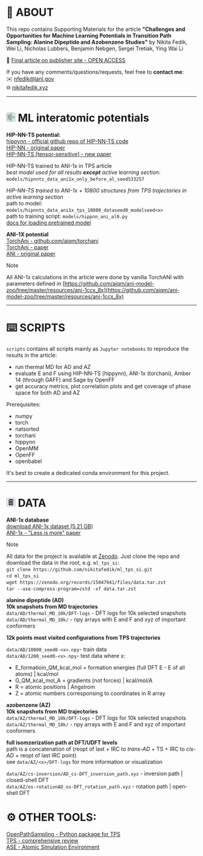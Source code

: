  # 🚀 ABOUT
 
 This repo contains Supporting Materials for the article **"Challenges and Opportunities for Machine Learning Potentials in Transition Path Sampling: Alanine Dipeptide and Azobenzene Studies"** by Nikita Fedik, Wei Li, Nicholas Lubbers, Benjamin Nebgen, Sergei Tretiak, Ying Wai Li   

 📄 [Final article on publisher site - OPEN ACCESS](https://pubs.rsc.org/en/content/articlehtml/2025/dd/d4dd00265b)

If you have any comments/questions/requests, feel free to **contact me**:    
✉️ nfedik@lanl.gov    
🌐 [nikitafedik.xyz](https://nikitafedik.xyz)

--- 
# <img src="nn.png" width="24" height="24" alt="Favicon"> ML interatomic potentials
 **HIP-NN-TS potential:**   
[hippynn - official github repo of HIP-NN-TS code](https://github.com/lanl/hippynn)    
[HIP-NN - original paper](https://pubs.aip.org/aip/jcp/article/148/24/241715/960039/Hierarchical-modeling-of-molecular-energies-using)    
[HIP-NN-TS [tensor-sensitive] - new paper](https://pubs.aip.org/aip/jcp/article/158/18/184108/2889493/Lightweight-and-effective-tensor-sensitivity-for)  

HIP-NN-TS trained to ANI-1x in TPS article   
*best model used for all results **except** active learning section*: `models/hipnnts_data_ani1x_only_before_al_seed533257`

*HIP-NN-TS trained to ANI-1x + 10800 structures from TPS trajectories in active learning section*   
path to model: `models/hipnnts_data_ani1x_tps_10800_dataseed0_modelseed<x>`   
path to training script: `models/hippnn_ani_al0.py`    
[docs for loading pretrained model](https://lanl.github.io/hippynn/examples/restarting.html)

**ANI-1X potential**  
[TorchAni - github.com/aiqm/torchani ](https://github.com/aiqm/torchani)  
[TorchAni - paper](https://pubs.acs.org/doi/10.1021/acs.jcim.0c00451)    
[ANI - original paper](https://pubs.rsc.org/en/content/articlelanding/2017/sc/c6sc05720a)  
> [!NOTE] 
> All ANI-1x calculations in the article were done by vanilla TorchANI with parameters defined in [https://github.com/aiqm/ani-model-zoo/tree/master/resources/ani-1ccx_8x](https://github.com/aiqm/ani-model-zoo/tree/master/resources/ani-1ccx_8x)    

---
# ⌨️ SCRIPTS

`scripts` contains all scripts mainly as `Jupyter notebooks` to reproduce the results in the article:
- run thermal MD for AD and AZ
- evaluate E and F using HIP-NN-TS (hippynn), ANI-1x (torchani), Amber 14 (through GAFF) and Sage by OpenFF
- get accuracy metrics, plot correlation plots and get coverage of phase space for both AD and AZ

Prerequisites:
- numpy
- torch
- natsorted
- torchani
- hippynn
- OpenMM
- OpenFF
- openbabel

It's best to create a dedicated conda environment for this project.    

---

# <img src="db.png" width="24" height="24" alt="Favicon"> DATA

 **ANI-1x database**   
[download ANI-1x dataset (5.21 GB)](https://springernature.figshare.com/articles/dataset/ANI-1x_Dataset_Release/10047041?file=18112775)   
[ANI-1x - "Less is more" paper](https://pubs.aip.org/aip/jcp/article/148/24/241733/963478/Less-is-more-Sampling-chemical-space-with-active)

> [!NOTE] 
> All data for the project is available at [Zenodo](https://zenodo.org/records/15047941). Just clone the repo and download the data in the root, e.g. `ml_tps_si`:       
> `git clone https://github.com/nikitafedik/ml_tps_si.git`    
> `cd ml_tps_si`    
> `wget https://zenodo.org/records/15047941/files/data.tar.zst`    
> `tar --use-compress-program=zstd -xf data.tar.zst`        


**alanine dipeptide (AD)**   
**10k snapshots from MD trajectories**  
`data/AD/thermal_MD_10k/DFT-logs` - DFT logs for 10k selected snapshots
`data/AD/thermal_MD_10k/` - npy arrays with E and F and xyz of important conformers

**12k points most visited configurations from TPS trajectories**

`data/AD/10800_seed0-<x>.npy`- train data     
`data/AD/1200_seed0-<x>.npy`- test data
where x:   
- E_formatioin_QM_kcal_mol = formation energies (full DFT E - E of all atoms) | kcal/mol
- G_QM_kcal_mol_A = gradients (not forces) | kcal/mol/A
- R = atomic positions | Angstrom
- Z = atomic numbers corresponsing to coordinates in R array

**azobenzene (AZ)**   
**10k snapshots from MD trajectories**  
`data/AZ/thermal_MD_10k/DFT-logs` - DFT logs for 10k selected snapshots
`data/AZ/thermal_MD_10k/` - npy arrays with E and F and xyz of important conformers

**full isomzerization path at DFT/UDFT levels**   
 path is a concatenation of (reopt of last + IRC to *trans-AD* + TS + IRC to *cis-AD* + reopt of last IRC point)     
see `data/AZ/<x>/DFT-logs` for more information or visualization   

 `data/AZ/cs-inversion/AD_cs-DFT_inversion_path.xyz` -  inversion path | closed-shell DFT  
 `data/AZ/os-rotationAD_os-DFT_rotation_path.xyz` - rotation path | open-shell DFT

# ⚙️ OTHER TOOLS:

[OpenPathSampling - Python package for TPS](http://openpathsampling.org/latest/)  
[TPS - comprehensive review](https://www.annualreviews.org/content/journals/10.1146/annurev.physchem.53.082301.113146)       
[ASE - Atomic Simulation Environment](https://wiki.fysik.dtu.dk/ase/)

